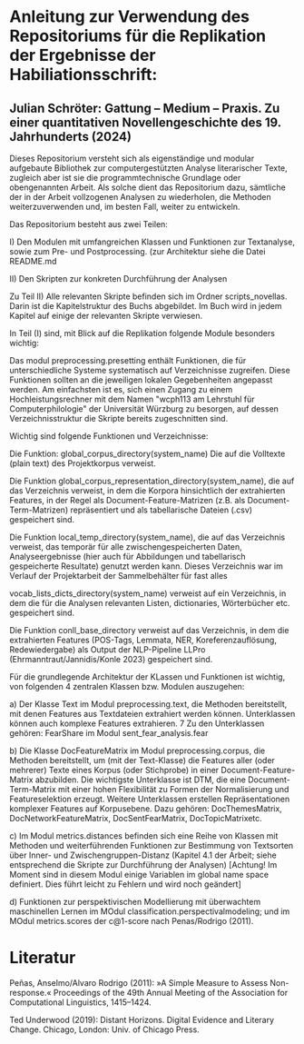 # Anleitung zur Verwendung des Repositoriums für die Replikation der Ergebnisse der Habiliationsschrift:
## Julian Schröter: Gattung – Medium – Praxis. Zu einer quantitativen Novellengeschichte des 19. Jahrhunderts (2024)

Dieses Repositorium versteht sich als eigenständige und modular aufgebaute Bibliothek zur computergestützten Analyse literarischer Texte, zugleich aber ist sie die programmtechnische Grundlage oder obengenannten Arbeit. 
Als solche dient das Repositorium dazu, sämtliche der in der Arbeit vollzogenen Analysen zu wiederholen, die Methoden weiterzuverwenden und, im besten Fall, weiter zu entwickeln.

Das Repositorium besteht aus zwei Teilen:

I) Den Modulen mit umfangreichen Klassen und Funktionen zur Textanalyse, sowie zum Pre- und Postprocessing. (zur Architektur siehe die Datei README.md

II) Den Skripten zur konkreten Durchführung der Analysen

Zu Teil II) Alle relevanten Skripte befinden sich im Ordner scripts_novellas. Darin ist die Kapitelstruktur des Buchs abgebildet. Im Buch wird in jedem Kapitel auf einige der relevanten Skripte verwiesen.

In Teil (I) sind, mit Blick auf die Replikation folgende Module besonders wichtig:

Das modul preprocessing.presetting enthält Funktionen, die für unterschiedliche Systeme systematisch auf Verzeichnisse zugreifen. Diese Funktionen sollten an die jeweiligen lokalen Gegebenheiten angepasst werden. 
Am einfachsten ist es, sich einen Zugang zu einem Hochleistungsrechner mit dem Namen "wcph113 am Lehrstuhl für Computerphilologie" der Universität Würzburg zu besorgen, auf dessen Verzeichnisstruktur die Skripte bereits zugeschnitten sind.

Wichtig sind folgende Funktionen und Verzeichnisse:

Die Funktion: global_corpus_directory(system_name) Die auf die Volltexte (plain text) des Projektkorpus verweist.

Die Funktion global_corpus_representation_directory(system_name), die auf das Verzeichnis verweist, in dem die Korpora hinsichtlich der extrahierten Features, in der Regel als Document-Feature-Matrizen (z.B. als Document-Term-Matrizen) repräsentiert und als tabellarische Dateien (.csv) gespeichert sind.

Die Funktion local_temp_directory(system_name), die auf das Verzeichnis verweist, das temporär für alle zwischengespeicherten Daten, Analyseergebnisse (hier auch für Abbildungen und tabellarisch gespeicherte Resultate) genutzt werden kann. Dieses Verzeichnis war im Verlauf der Projektarbeit der Sammelbehälter für fast alles


vocab_lists_dicts_directory(system_name) verweist auf ein Verzeichnis, in dem die für die Analysen  relevanten Listen, dictionaries, Wörterbücher etc. gespeichert sind.

Die Funktion conll_base_directory verweist auf das Verzeichnis, in dem die extrahierten Features (POS-Tags, Lemmata, NER, Koreferenzauflösung, Redewiedergabe) als Output der NLP-Pipeline LLPro (Ehrmanntraut/Jannidis/Konle 2023) gespeichert sind.

Für die grundlegende Architektur der KLassen und Funktionen ist wichtig, von folgenden 4 zentralen Klassen bzw. Modulen auszugehen: 

a) Der Klasse Text im Modul preprocessing.text, die Methoden bereitstellt, mit denen Features aus Textdateien extrahiert werden können. Unterklassen können auch komplexe Features extrahieren. 7
Zu den Unterklassen gehören: FearShare im Modul sent_fear_analysis.fear

b) Die Klasse DocFeatureMatrix im Modul preprocessing.corpus, die Methoden bereitstellt, um (mit der Text-Klasse) die Features aller (oder mehrerer) Texte  eines Korpus (oder Stichprobe) in einer Document-Feature-Matrix abzubilden. Die wichtigste Unterklasse ist DTM, die eine Document-Term-Matrix mit einer hohen Flexibilität zu Formen der Normalisierung und Featureselektion erzeugt. 
Weitere Unterklassen erstellen Repräsentationen komplexer Features auf Korpusebene. Dazu gehören: DocThemesMatrix, DocNetworkFeatureMatrix, DocSentFearMatrix, DocTopicMatrixetc.

c) Im Modul metrics.distances befinden sich eine Reihe von Klassen mit Methoden und weiterführenden Funktionen zur Bestimmung von Textsorten über Inner- und Zwischengruppen-Distanz (Kapitel 4.1 der Arbeit; siehe entsprechend die Skripte zur Durchführung der Analysen) 
[Achtung! Im Moment sind in diesem Modul einige Variablen im global name space definiert. Dies führt leicht zu Fehlern und wird noch geändert]

d) Funktionen zur perspektivischen Modellierung mit überwachtem maschinellen Lernen im MOdul classification.perspectivalmodeling; und im MOdul metrics.scores der c@1-score nach Penas/Rodrigo (2011).




# Literatur

Peñas, Anselmo/Alvaro Rodrigo (2011): »A Simple Measure to Assess Non-response.« Proceedings of the 49th Annual Meeting of the Association for Computational Linguistics, 1415–1424.

Ted Underwood (2019): Distant Horizons. Digital Evidence and Literary Change. Chicago, London: Univ. of Chicago Press.
